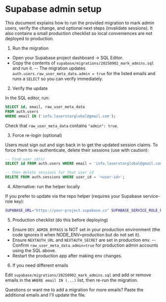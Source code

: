 # Supabase admin setup

This document explains how to run the provided migration to mark admin users, verify the change, and optional next steps (invalidate sessions). It also contains a small production checklist so local conveniences are not deployed to production.

1) Run the migration

- Open your Supabase project dashboard → SQL Editor.
- Copy the contents of `supabase/migrations/20250902_mark_admins.sql` and run it.
-- The migration updates `auth.users.raw_user_meta_data.admin = true` for the listed emails and runs a `SELECT` so you can verify immediately.

2) Verify the update

In the SQL editor, run:

```sql
SELECT id, email, raw_user_meta_data
FROM auth.users
WHERE email IN ('info.laserstarglobal@gmail.com');
```

Check that `raw_user_meta_data` contains `"admin": true`.

3) Force re-login (optional)

Users must sign out and sign back in to get the updated session claims. To force them to re-authenticate, delete their sessions (use with caution):

```sql
-- find user id(s)
SELECT id FROM auth.users WHERE email = 'info.laserstarglobal@gmail.com';

-- then delete sessions for that user id
DELETE FROM auth.sessions WHERE user_id = '<user-id>';
```

4) Alternative: run the helper locally

If you prefer to update via the repo helper (requires your Supabase service-role key):

```bash
SUPABASE_URL="https://your-project.supabase.co" SUPABASE_SERVICE_ROLE_KEY="<SERVICE_ROLE>" ADMIN_EMAIL="info.laserstarglobal@gmail.com" npm run mark-user-admin
```

5) Production checklist (do this before deploying)

- Ensure `DEV_ADMIN_BYPASS` is NOT set in your production environment (the code ignores it when NODE_ENV=production but do not set it).
- Ensure `NEXTAUTH_URL` and `NEXTAUTH_SECRET` are set in production env.
-- Confirm `raw_user_meta_data.admin=true` for production admin accounts using the SQL above.
- Restart the production app after making env changes.

6) If you need different emails

Edit `supabase/migrations/20250902_mark_admins.sql` and add or remove emails in the `WHERE email IN (...)` list, then re-run the migration.

Questions or want me to add a migration for more emails? Paste the additional emails and I'll update the file.
